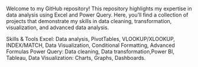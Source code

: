 
Welcome to my GitHub repository! This repository highlights my expertise in data analysis using Excel and Power Query. Here, you’ll find a collection of projects that demonstrate my skills in data cleaning, transformation, visualization, and advanced data analysis.

Skills & Tools
Excel: Data analysis, PivotTables, VLOOKUP/XLOOKUP, INDEX/MATCH, Data Visualization, Conditional Formatting, Advanced Formulas
Power Query: Data cleaning, Data transformation,Power BI, Tableau, 
Data Visualization: Charts, Graphs, Dashboards.
